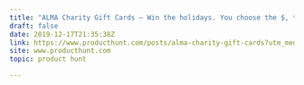 ```yaml
---
title: "ALMA Charity Gift Cards — Win the holidays. You choose the $, they choose the charity."
draft: false
date: 2019-12-17T21:35:38Z
link: https://www.producthunt.com/posts/alma-charity-gift-cards?utm_medium=RSS&utm_source=hune
site: www.producthunt.com
topic: product hunt  

---
```

